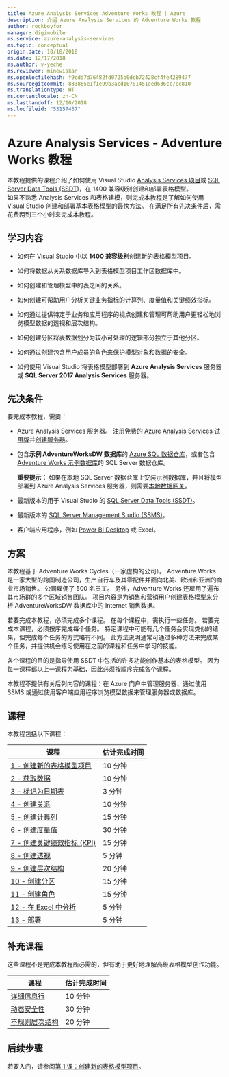```yaml
---
title: Azure Analysis Services Adventure Works 教程 | Azure
description: 介绍 Azure Analysis Services 的 Adventure Works 教程
author: rockboyfor
manager: digimobile
ms.service: azure-analysis-services
ms.topic: conceptual
origin.date: 10/18/2018
ms.date: 12/17/2018
ms.author: v-yeche
ms.reviewer: minewiskan
ms.openlocfilehash: f9cdd7d76482fd0725b0dcb72428cf4fe4289477
ms.sourcegitcommit: 833865e1f1e99b3acd10781451eed636cc7cc810
ms.translationtype: HT
ms.contentlocale: zh-CN
ms.lasthandoff: 12/10/2018
ms.locfileid: "53157437"
---
```

# <a name="azure-analysis-services---adventure-works-tutorial"></a>Azure Analysis Services - Adventure Works 教程

本教程提供的课程介绍了如何使用 Visual Studio [Analysis Services 项目](https://marketplace.visualstudio.com/items?itemName=ProBITools.MicrosoftAnalysisServicesModelingProjects)或 [SQL Server Data Tools (SSDT)](https://docs.microsoft.com/sql/ssdt/download-sql-server-data-tools-ssdt)，在 1400 兼容级别创建和部署表格模型。  
如果不熟悉 Analysis Services 和表格建模，则完成本教程是了解如何使用 Visual Studio 创建和部署基本表格模型的最快方法。 在满足所有先决条件后，需花费两到三个小时来完成本教程。  

## <a name="what-you-learn"></a>学习内容   

-   如何在 Visual Studio 中以 **1400 兼容级别**创建新的表格模型项目。

-   如何将数据从关系数据库导入到表格模型项目工作区数据库中。  

-   如何创建和管理模型中的表之间的关系。  

-   如何创建可帮助用户分析关键业务指标的计算列、度量值和关键绩效指标。  

-   如何通过提供特定于业务和应用程序的视点创建和管理可帮助用户更轻松地浏览模型数据的透视和层次结构。  

-   如何创建分区将表数据划分为较小可处理的逻辑部分独立于其他分区。  

-   如何通过创建包含用户成员的角色来保护模型对象和数据的安全。  

-   如何使用 Visual Studio 将表格模型部署到 **Azure Analysis Services** 服务器或 **SQL Server 2017 Analysis Services** 服务器。  

## <a name="prerequisites"></a>先决条件  
要完成本教程，需要：  

-   Azure Analysis Services 服务器。 注册免费的 [Azure Analysis Services 试用版](https://www.azure.cn/home/features/analysis-services/)并[创建服务器](../analysis-services-create-server.md)。 

-   包含**示例 AdventureWorksDW 数据库**的 [Azure SQL 数据仓库](../../sql-data-warehouse/create-data-warehouse-portal.md)，或者包含 [Adventure Works 示例数据库](https://github.com/Microsoft/sql-server-samples/releases/tag/adventureworks)的 SQL Server 数据仓库。

    **重要提示：** 如果在本地 SQL Server 数据仓库上安装示例数据库，并且将模型部署到 Azure Analysis Services 服务器，则需要[本地数据网关](../analysis-services-gateway.md)。

-   最新版本的用于 Visual Studio 的 [SQL Server Data Tools (SSDT)](https://msdn.microsoft.com/library/mt204009.aspx)。

-   最新版本的 [SQL Server Management Studio (SSMS)](https://docs.microsoft.com/sql/ssms/download-sql-server-management-studio-ssms)。    

-   客户端应用程序，例如 [Power BI Desktop](https://powerbi.microsoft.com/desktop/) 或 Excel。 

## <a name="scenario"></a>方案  
本教程基于 Adventure Works Cycles（一家虚构的公司）。 Adventure Works 是一家大型的跨国制造公司，生产自行车及其零配件并面向北美、欧洲和亚洲的商业市场销售。 公司雇佣了 500 名员工。 另外，Adventure Works 还雇用了遍布其市场群的多个区域销售团队。 项目内容是为销售和营销用户创建表格模型来分析 AdventureWorksDW 数据库中的 Internet 销售数据。  

若要完成本教程，必须完成多个课程。 在每个课程中，需执行一些任务。 若要完成本课程，必须按序完成每个任务。 特定课程中可能有几个任务会实现类似的结果，但完成每个任务的方式略有不同。 此方法说明通常可通过多种方法来完成某个任务，并提供机会练习使用在之前的课程和任务中学习的技能。  

各个课程的目的是指导使用 SSDT 中包括的许多功能创作基本的表格模型。 因为每一课程都以上一课程为基础，因此必须按顺序完成各个课程。

本教程不提供有关后列内容的课程：在 Azure 门户中管理服务器、通过使用 SSMS 或通过使用客户端应用程序浏览模型数据来管理服务器或数据库。 

## <a name="lessons"></a>课程  
本教程包括以下课程：  

|课程|估计完成时间|  
|----------|------------------------------|  
|[1 - 创建新的表格模型项目](../tutorials/aas-lesson-1-create-a-new-tabular-model-project.md)|10 分钟|  
|[2 - 获取数据](../tutorials/aas-lesson-2-get-data.md)|10 分钟|  
|[3 - 标记为日期表](../tutorials/aas-lesson-3-mark-as-date-table.md)|3 分钟|  
|[4 - 创建关系](../tutorials/aas-lesson-4-create-relationships.md)|10 分钟|  
|[5 - 创建计算列](../tutorials/aas-lesson-5-create-calculated-columns.md)|15 分钟|
|[6 - 创建度量值](../tutorials/aas-lesson-6-create-measures.md)|30 分钟|  
|[7 - 创建关键绩效指标 (KPI)](../tutorials/aas-lesson-7-create-key-performance-indicators.md)|15 分钟|  
|[8 - 创建透视](../tutorials/aas-lesson-8-create-perspectives.md)|5 分钟|  
|[9 - 创建层次结构](../tutorials/aas-lesson-9-create-hierarchies.md)|20 分钟|  
|[10 - 创建分区](../tutorials/aas-lesson-10-create-partitions.md)|15 分钟|  
|[11 - 创建角色](../tutorials/aas-lesson-11-create-roles.md)|15 分钟|  
|[12 - 在 Excel 中分析](../tutorials/aas-lesson-12-analyze-in-excel.md)|5 分钟| 
|[13 - 部署](../tutorials/aas-lesson-13-deploy.md)|5 分钟|  

## <a name="supplemental-lessons"></a>补充课程  
这些课程不是完成本教程所必需的，但有助于更好地理解高级表格模型创作功能。  

|课程|估计完成时间|  
|----------|------------------------------|  
|[详细信息行](../tutorials/aas-supplemental-lesson-detail-rows.md)|10 分钟|
|[动态安全性](../tutorials/aas-supplemental-lesson-dynamic-security.md)|30 分钟|
|[不规则层次结构](../tutorials/aas-supplemental-lesson-ragged-hierarchies.md)|20 分钟| 

## <a name="next-steps"></a>后续步骤  
若要入门，请参阅[第 1 课：创建新的表格模型项目](../tutorials/aas-lesson-1-create-a-new-tabular-model-project.md)。

<!--Update_Description: update meta properties， wording update, update link -->
